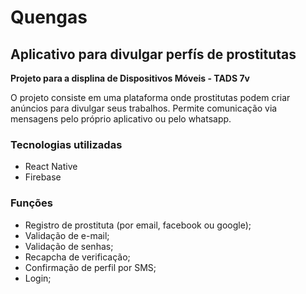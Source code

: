 # Quengas

## Aplicativo para divulgar perfís de prostitutas

**Projeto para a displina de Dispositivos Móveis - TADS 7v**

O projeto consiste em uma plataforma onde prostitutas podem criar anúncios
para divulgar seus trabalhos. Permite comunicação via mensagens pelo próprio
aplicativo ou pelo whatsapp.

### Tecnologias utilizadas

- React Native
- Firebase

### Funções

- Registro de prostituta (por email, facebook ou google);
- Validação de e-mail;
- Validação de senhas;
- Recapcha de verificação;
- Confirmação de perfil por SMS;
- Login;
